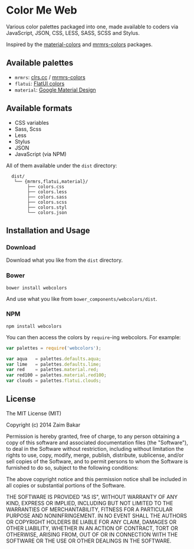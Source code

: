 # Color Me Web

Various color palettes packaged into one, made available to coders via
JavaScript, JSON, CSS, LESS, SASS, SCSS and Stylus.

Inspired by the [material-colors](https://github.com/shuhei/material-colors)
and [mrmrs-colors](https://github.com/mrmrs/colors) packages.

## Available palettes

- `mrmrs`: [clrs.cc](http://clrs.cc/) / [mrmrs-colors](https://github.com/mrmrs/colors)
- `flatui`: [FlatUI colors](http://flatuicolors.co/)
- `material`: [Google Material Design](http://www.google.com/design/spec/style/color.html)

## Available formats

- CSS variables
- Sass, Scss
- Less
- Stylus
- JSON
- JavaScript (via NPM)

All of them available under the `dist` directory:

```
  dist/
   └── {mrmrs,flatui,material}/
        ├── colors.css
        ├── colors.less
        ├── colors.sass
        ├── colors.scss
        ├── colors.styl
        └── colors.json
```

## Installation and Usage

### Download

Download what you like from the `dist` directory.

### Bower

```
bower install webcolors
```

And use what you like from `bower_components/webcolors/dist`.

### NPM

```
npm install webcolors
```

You can then access the colors by `require`-ing webcolors. For example:

```javascript
var palettes = require('webcolors');

var aqua   = palettes.defaults.aqua;
var lime   = palettes.defaults.lime;
var red    = palettes.material.red;
var red100 = palettes.material.red100;
var clouds = palettes.flatui.clouds;
```

## License

The MIT License (MIT)

Copyright (c) 2014 Zaim Bakar

Permission is hereby granted, free of charge, to any person obtaining a
copy of this software and associated documentation files (the "Software"),
to deal in the Software without restriction, including without limitation
the rights to use, copy, modify, merge, publish, distribute, sublicense,
and/or sell copies of the Software, and to permit persons to whom the
Software is furnished to do so, subject to the following conditions:

The above copyright notice and this permission notice shall be included
in all copies or substantial portions of the Software.

THE SOFTWARE IS PROVIDED "AS IS", WITHOUT WARRANTY OF ANY KIND, EXPRESS OR
IMPLIED, INCLUDING BUT NOT LIMITED TO THE WARRANTIES OF MERCHANTABILITY,
FITNESS FOR A PARTICULAR PURPOSE AND NONINFRINGEMENT. IN NO EVENT SHALL THE
AUTHORS OR COPYRIGHT HOLDERS BE LIABLE FOR ANY CLAIM, DAMAGES OR OTHER
LIABILITY, WHETHER IN AN ACTION OF CONTRACT, TORT OR OTHERWISE, ARISING
FROM, OUT OF OR IN CONNECTION WITH THE SOFTWARE OR THE USE OR OTHER
DEALINGS IN THE SOFTWARE.
